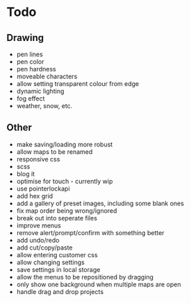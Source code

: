 # Todo

## Drawing

* pen lines
* pen color
* pen hardness
* moveable characters
* allow setting transparent colour from edge
* dynamic lighting
* fog effect
* weather, snow, etc.

## Other

* make saving/loading more robust
* allow maps to be renamed
* responsive css
* scss
* blog it
* optimise for touch - currently wip
* use pointerlockapi
* add hex grid
* add a gallery of preset images, including some blank ones
* fix map order being wrong/ignored
* break out into seperate files
* improve menus
* remove alert/prompt/confirm with something better
* add undo/redo
* add cut/copy/paste
* allow entering customer css
* allow changing settings
* save settings in local storage
* allow the menus to be repositioned by dragging
* only show one background when multiple maps are open
* handle drag and drop projects